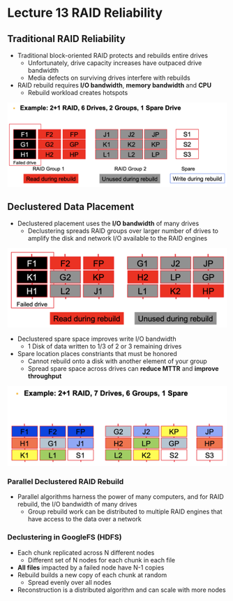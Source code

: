 # Lecture 13 RAID Reliability

## Traditional RAID Reliability

* Traditional block-oriented RAID protects and rebuilds entire drives
  * Unfortunately, drive capacity increases have outpaced drive bandwidth
  * Media defects on surviving drives interfere with rebuilds
* RAID rebuild requires **I/O bandwidth**, **memory bandwidth** and **CPU**
  * Rebuild workload creates hotspots

![traditional_raid_rebuild_example](images/lecture13-raid-reliability/traditional_raid_rebuild_example.png)

## Declustered Data Placement

* Declustered placement uses the **I/O bandwidth** of many drives
  * Declustering spreads RAID groups over larger number of drives to amplify the disk and network I/O available to the RAID engines

![declustered_data_placement_example](images/lecture13-raid-reliability/declustered_data_placement_example.png)

* Declustered spare space improves write I/O bandwidth
  * 1 Disk of data written to 1/3 of 2 or 3 remaining drives
* Spare location places constriants that must be honored
  * Cannot rebuild onto a disk with another element of your group
  * Spread spare space across drives can **reduce MTTR** and **improve throughput**

![declustered_data_placement_example_2](images/lecture13-raid-reliability/declustered_data_placement_example_2.png)

### Parallel Declustered RAID Rebuild

* Parallel algorithms harness the power of many computers, and for RAID rebuild, the I/O bandwidth of many drives
  * Group rebuild work can be distributed to multiple RAID engines that have access to the data over a network

### Declustering in GoogleFS (HDFS)

* Each chunk replicated across N different nodes
  * Different set of N nodes for each chunk in each file
* **All files** impacted by a failed node have N-1 copies
* Rebuild builds a new copy of each chunk at random
  * Spread evenly over all nodes
* Reconstruction is a distributed algorithm and can scale with more nodes

